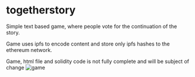 # togetherstory
Simple text based game, where people vote for the continuation of the story.

Game uses ipfs to encode content and store only ipfs hashes
to the ethereum network. 

Game, html file and solidity code is not fully complete and will be subject of change
![game](https://gateway.ipfs.io/ipfs/QmZRvBqtUaLoZ7Rzs3XKexUxtQpSHyo3Ye99mYLSid1WyY/)

